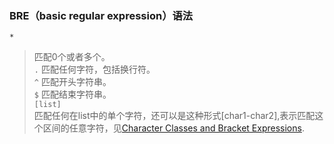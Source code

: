 ### BRE（basic regular expression）语法  
```*```
> 匹配0个或者多个。    
```.```
> 匹配任何字符，包括换行符。    
```^```
> 匹配开头字符串。  
```$```
> 匹配结束字符串。  
```[list]```  
> 匹配任何在list中的单个字符，还可以是这种形式[char1-char2],表示匹配这个区间的任意字符，见[Character Classes and Bracket Expressions](https://www.gnu.org/software/sed/manual/sed.html#Character-Classes-and-Bracket-Expressions).
